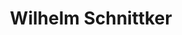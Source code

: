 ---
title: "Wilhelm Schnittker"
url: /preussisch-oldendorf/wilhelm-schnittker/
shop: Bestattungen
---